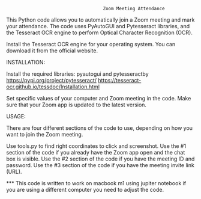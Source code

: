                                         Zoom Meeting Attendance

This Python code allows you to automatically join a Zoom meeting and mark your attendance. The code uses PyAutoGUI and Pytesseract libraries, and the Tesseract OCR engine to perform Optical Character Recognition (OCR).

Install the Tesseract OCR engine for your operating system. You can download it from the official website.

INSTALLATION:

Install the required libraries: pyautogui and pytesseractby
https://pypi.org/project/pytesseract/
https://tesseract-ocr.github.io/tessdoc/Installation.html

Set specific values of your computer and Zoom meeting in the code. Make sure that your Zoom app is updated to the latest version.

USAGE:

There are four different sections of the code to use, depending on how you want to join the Zoom meeting.

Use tools.py to find right coordinates to click and screenshot.
Use the #1 section of the code if you already have the Zoom app open and the chat box is visible.
Use the #2 section of the code if you have the meeting ID and password.
Use the #3 section of the code if you have the meeting invite link (URL).

*** This code is written to work on macbook m1 using jupiter notebook if you are using a different computer you need to adjust the code.
